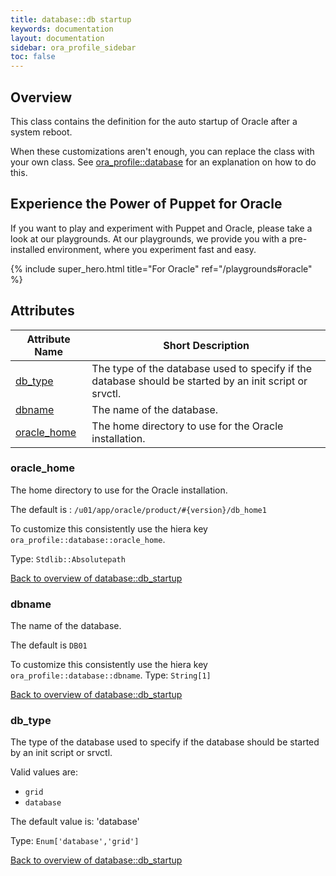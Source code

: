 ```yaml
---
title: database::db startup
keywords: documentation
layout: documentation
sidebar: ora_profile_sidebar
toc: false
---
```

## Overview

This class contains the definition for the auto startup of Oracle after a system reboot.

When these customizations aren't enough, you can replace the class with your own class. See [ora_profile::database](./database.html) for an explanation on how to do this.





## Experience the Power of Puppet for Oracle

If you want to play and experiment with Puppet and Oracle, please take a look at our playgrounds. At our playgrounds, we provide you with a pre-installed environment, where you experiment fast and easy.

{% include super_hero.html title="For Oracle" ref="/playgrounds#oracle" %}


## Attributes



Attribute Name                                   | Short Description                                                                                       |
------------------------------------------------ | ------------------------------------------------------------------------------------------------------- |
[db_type](#database::db_startup_db_type)         | The type of the database used to specify if the database should be started by an init script or srvctl. |
[dbname](#database::db_startup_dbname)           | The name of the database.                                                                               |
[oracle_home](#database::db_startup_oracle_home) | The home directory to use for the Oracle installation.                                                  |




### oracle_home<a name='database::db_startup_oracle_home'>

The home directory to use for the Oracle installation.

The default is : `/u01/app/oracle/product/#{version}/db_home1`

To customize this consistently use the hiera key `ora_profile::database::oracle_home`.


Type: `Stdlib::Absolutepath`


[Back to overview of database::db_startup](#attributes)

### dbname<a name='database::db_startup_dbname'>

The name of the database.

The default is `DB01`

To customize this consistently use the hiera key `ora_profile::database::dbname`.
Type: `String[1]`


[Back to overview of database::db_startup](#attributes)

### db_type<a name='database::db_startup_db_type'>

The type of the database used to specify if the database should be started by an init script or srvctl.

Valid values are:
- `grid`
- `database`

The default value is: 'database'

Type: `Enum['database','grid']`


[Back to overview of database::db_startup](#attributes)

